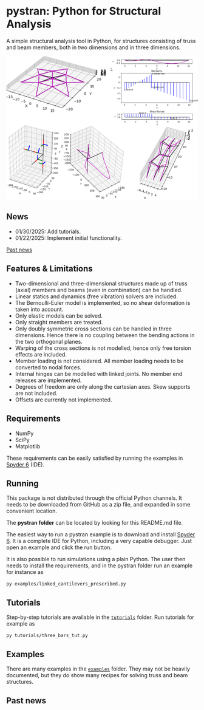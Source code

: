 # pystran: Python for Structural Analysis

A simple structural analysis tool in Python, for structures consisting of truss and beam members, both in two dimensions and in three dimensions.


![Alt pystran capabilities in graphic abstract](docs/splash.png)

## News

- 01/30/2025: Add tutorials.
- 01/22/2025: Implement initial functionality. 

[Past news](#past-news)

## Features & Limitations

- Two-dimensional and three-dimensional structures made up of truss (axial)
  members and beams (even in combination) can be handled.
- Linear statics and dynamics (free vibration) solvers are included.
- The Bernoulli-Euler model is implemented, so no shear deformation is taken into account.
- Only elastic models can be solved.
- Only straight members are treated.
- Only doubly symmetric cross sections can be handled in three dimensions. Hence
  there is no coupling between the bending actions in the two orthogonal planes.
- Warping of the cross sections is not modelled, hence only free torsion effects are included.
- Member loading is not considered. All member loading needs to be converted to nodal forces.
- Internal hinges can be modelled with linked joints. No member end releases are implemented.
- Degrees of freedom are only along the cartesian axes. Skew supports are not included.
- Offsets are currently not implemented.

## Requirements

- NumPy
- SciPy
- Matplotlib

These requirements can be easily satisfied by running the examples in [Spyder 6](https://www.spyder-ide.org/download/) (IDE).

## Running

This package is not distributed through the official Python channels.
It needs to be downloaded from GitHub as a zip file, and expanded in some convenient location. 

The __pystran folder__ can be located by looking for this README.md file.

The easiest way to run a pystran example is to download and install [Spyder 6](https://www.spyder-ide.org/download/). It is a complete IDE for Python, 
including a very capable debugger. Just open an example and click the run button.

It is also possible to run simulations using a plain Python.
The user then needs to install the requirements, and in the
pystran folder run an example for instance as
```
py examples/linked_cantilevers_prescribed.py
```

## Tutorials

Step-by-step tutorials are available in the [`tutorials`](./tutorials) folder. 
Run tutorials for example as
```
py tutorials/three_bars_tut.py
```

## Examples

There are many examples in the [`examples`](./examples) folder. They may not be heavily documented,
but they do show many recipes for solving truss and beam structures.

## <a name="past-news"></a>Past news
